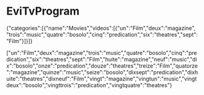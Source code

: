 # EviTvProgram
{"categories":[{"name":"Movies","videos":[{"un":"Film","deux":"magazine",
"trois":"music","quatre":"bosolo","cinq":"predication","six":"theatres","sept":"Film"}]}]}



["un":"Film","deux":"magazine","trois":"music","quatre":"bosolo","cinq":"predication","six":"theatres","sept":"Film","huite":"magazine","neuf":"music","dix":"bosolo","onze":"predication","douze":"theatres","treize":"Film","quatorze":"magazine","quinze":"music","seize":"bosolo","dixsept":"predication","dixhuite":"theatres","dixneuf":"Film","vingt":"magazine","vingtun":"music","vingtdeux":"bosolo","vingttrois":"predication","vingtquatre":"theatres"}





